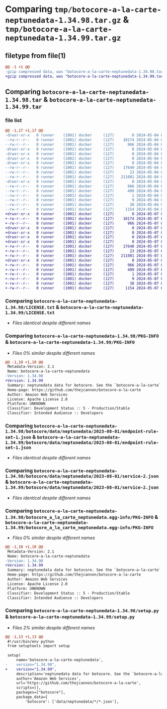 # Comparing `tmp/botocore-a-la-carte-neptunedata-1.34.98.tar.gz` & `tmp/botocore-a-la-carte-neptunedata-1.34.99.tar.gz`

## filetype from file(1)

```diff
@@ -1 +1 @@
-gzip compressed data, was "botocore-a-la-carte-neptunedata-1.34.98.tar", last modified: Sat May  4 01:01:35 2024, max compression
+gzip compressed data, was "botocore-a-la-carte-neptunedata-1.34.99.tar", last modified: Tue May  7 01:02:37 2024, max compression
```

## Comparing `botocore-a-la-carte-neptunedata-1.34.98.tar` & `botocore-a-la-carte-neptunedata-1.34.99.tar`

### file list

```diff
@@ -1,17 +1,17 @@
-drwxr-xr-x   0 runner    (1001) docker     (127)        0 2024-05-04 01:01:35.154214 botocore-a-la-carte-neptunedata-1.34.98/
--rw-r--r--   0 runner    (1001) docker     (127)    10174 2024-05-04 01:01:34.000000 botocore-a-la-carte-neptunedata-1.34.98/LICENSE.txt
--rw-r--r--   0 runner    (1001) docker     (127)      966 2024-05-04 01:01:35.154214 botocore-a-la-carte-neptunedata-1.34.98/PKG-INFO
-drwxr-xr-x   0 runner    (1001) docker     (127)        0 2024-05-04 01:01:35.154214 botocore-a-la-carte-neptunedata-1.34.98/botocore/
-drwxr-xr-x   0 runner    (1001) docker     (127)        0 2024-05-04 01:01:35.154214 botocore-a-la-carte-neptunedata-1.34.98/botocore/data/
-drwxr-xr-x   0 runner    (1001) docker     (127)        0 2024-05-04 01:01:35.154214 botocore-a-la-carte-neptunedata-1.34.98/botocore/data/neptunedata/
-drwxr-xr-x   0 runner    (1001) docker     (127)        0 2024-05-04 01:01:35.154214 botocore-a-la-carte-neptunedata-1.34.98/botocore/data/neptunedata/2023-08-01/
--rw-r--r--   0 runner    (1001) docker     (127)    17640 2024-05-04 01:01:11.000000 botocore-a-la-carte-neptunedata-1.34.98/botocore/data/neptunedata/2023-08-01/endpoint-rule-set-1.json
--rw-r--r--   0 runner    (1001) docker     (127)       23 2024-05-04 01:01:11.000000 botocore-a-la-carte-neptunedata-1.34.98/botocore/data/neptunedata/2023-08-01/paginators-1.json
--rw-r--r--   0 runner    (1001) docker     (127)   211081 2024-05-04 01:01:11.000000 botocore-a-la-carte-neptunedata-1.34.98/botocore/data/neptunedata/2023-08-01/service-2.json
-drwxr-xr-x   0 runner    (1001) docker     (127)        0 2024-05-04 01:01:35.154214 botocore-a-la-carte-neptunedata-1.34.98/botocore_a_la_carte_neptunedata.egg-info/
--rw-r--r--   0 runner    (1001) docker     (127)      966 2024-05-04 01:01:35.000000 botocore-a-la-carte-neptunedata-1.34.98/botocore_a_la_carte_neptunedata.egg-info/PKG-INFO
--rw-r--r--   0 runner    (1001) docker     (127)      409 2024-05-04 01:01:35.000000 botocore-a-la-carte-neptunedata-1.34.98/botocore_a_la_carte_neptunedata.egg-info/SOURCES.txt
--rw-r--r--   0 runner    (1001) docker     (127)        1 2024-05-04 01:01:35.000000 botocore-a-la-carte-neptunedata-1.34.98/botocore_a_la_carte_neptunedata.egg-info/dependency_links.txt
--rw-r--r--   0 runner    (1001) docker     (127)        9 2024-05-04 01:01:35.000000 botocore-a-la-carte-neptunedata-1.34.98/botocore_a_la_carte_neptunedata.egg-info/top_level.txt
--rw-r--r--   0 runner    (1001) docker     (127)       38 2024-05-04 01:01:35.154214 botocore-a-la-carte-neptunedata-1.34.98/setup.cfg
--rw-r--r--   0 runner    (1001) docker     (127)     1154 2024-05-04 01:01:34.000000 botocore-a-la-carte-neptunedata-1.34.98/setup.py
+drwxr-xr-x   0 runner    (1001) docker     (127)        0 2024-05-07 01:02:37.200095 botocore-a-la-carte-neptunedata-1.34.99/
+-rw-r--r--   0 runner    (1001) docker     (127)    10174 2024-05-07 01:02:36.000000 botocore-a-la-carte-neptunedata-1.34.99/LICENSE.txt
+-rw-r--r--   0 runner    (1001) docker     (127)      966 2024-05-07 01:02:37.200095 botocore-a-la-carte-neptunedata-1.34.99/PKG-INFO
+drwxr-xr-x   0 runner    (1001) docker     (127)        0 2024-05-07 01:02:37.196095 botocore-a-la-carte-neptunedata-1.34.99/botocore/
+drwxr-xr-x   0 runner    (1001) docker     (127)        0 2024-05-07 01:02:37.196095 botocore-a-la-carte-neptunedata-1.34.99/botocore/data/
+drwxr-xr-x   0 runner    (1001) docker     (127)        0 2024-05-07 01:02:37.196095 botocore-a-la-carte-neptunedata-1.34.99/botocore/data/neptunedata/
+drwxr-xr-x   0 runner    (1001) docker     (127)        0 2024-05-07 01:02:37.196095 botocore-a-la-carte-neptunedata-1.34.99/botocore/data/neptunedata/2023-08-01/
+-rw-r--r--   0 runner    (1001) docker     (127)    17640 2024-05-07 01:02:11.000000 botocore-a-la-carte-neptunedata-1.34.99/botocore/data/neptunedata/2023-08-01/endpoint-rule-set-1.json
+-rw-r--r--   0 runner    (1001) docker     (127)       23 2024-05-07 01:02:11.000000 botocore-a-la-carte-neptunedata-1.34.99/botocore/data/neptunedata/2023-08-01/paginators-1.json
+-rw-r--r--   0 runner    (1001) docker     (127)   211081 2024-05-07 01:02:11.000000 botocore-a-la-carte-neptunedata-1.34.99/botocore/data/neptunedata/2023-08-01/service-2.json
+drwxr-xr-x   0 runner    (1001) docker     (127)        0 2024-05-07 01:02:37.196095 botocore-a-la-carte-neptunedata-1.34.99/botocore_a_la_carte_neptunedata.egg-info/
+-rw-r--r--   0 runner    (1001) docker     (127)      966 2024-05-07 01:02:37.000000 botocore-a-la-carte-neptunedata-1.34.99/botocore_a_la_carte_neptunedata.egg-info/PKG-INFO
+-rw-r--r--   0 runner    (1001) docker     (127)      409 2024-05-07 01:02:37.000000 botocore-a-la-carte-neptunedata-1.34.99/botocore_a_la_carte_neptunedata.egg-info/SOURCES.txt
+-rw-r--r--   0 runner    (1001) docker     (127)        1 2024-05-07 01:02:37.000000 botocore-a-la-carte-neptunedata-1.34.99/botocore_a_la_carte_neptunedata.egg-info/dependency_links.txt
+-rw-r--r--   0 runner    (1001) docker     (127)        9 2024-05-07 01:02:37.000000 botocore-a-la-carte-neptunedata-1.34.99/botocore_a_la_carte_neptunedata.egg-info/top_level.txt
+-rw-r--r--   0 runner    (1001) docker     (127)       38 2024-05-07 01:02:37.200095 botocore-a-la-carte-neptunedata-1.34.99/setup.cfg
+-rw-r--r--   0 runner    (1001) docker     (127)     1154 2024-05-07 01:02:36.000000 botocore-a-la-carte-neptunedata-1.34.99/setup.py
```

### Comparing `botocore-a-la-carte-neptunedata-1.34.98/LICENSE.txt` & `botocore-a-la-carte-neptunedata-1.34.99/LICENSE.txt`

 * *Files identical despite different names*

### Comparing `botocore-a-la-carte-neptunedata-1.34.98/PKG-INFO` & `botocore-a-la-carte-neptunedata-1.34.99/PKG-INFO`

 * *Files 0% similar despite different names*

```diff
@@ -1,10 +1,10 @@
 Metadata-Version: 2.1
 Name: botocore-a-la-carte-neptunedata
-Version: 1.34.98
+Version: 1.34.99
 Summary: neptunedata data for botocore. See the `botocore-a-la-carte` package for more info.
 Home-page: https://github.com/thejcannon/botocore-a-la-carte
 Author: Amazon Web Services
 License: Apache License 2.0
 Platform: UNKNOWN
 Classifier: Development Status :: 5 - Production/Stable
 Classifier: Intended Audience :: Developers
```

### Comparing `botocore-a-la-carte-neptunedata-1.34.98/botocore/data/neptunedata/2023-08-01/endpoint-rule-set-1.json` & `botocore-a-la-carte-neptunedata-1.34.99/botocore/data/neptunedata/2023-08-01/endpoint-rule-set-1.json`

 * *Files identical despite different names*

### Comparing `botocore-a-la-carte-neptunedata-1.34.98/botocore/data/neptunedata/2023-08-01/service-2.json` & `botocore-a-la-carte-neptunedata-1.34.99/botocore/data/neptunedata/2023-08-01/service-2.json`

 * *Files identical despite different names*

### Comparing `botocore-a-la-carte-neptunedata-1.34.98/botocore_a_la_carte_neptunedata.egg-info/PKG-INFO` & `botocore-a-la-carte-neptunedata-1.34.99/botocore_a_la_carte_neptunedata.egg-info/PKG-INFO`

 * *Files 0% similar despite different names*

```diff
@@ -1,10 +1,10 @@
 Metadata-Version: 2.1
 Name: botocore-a-la-carte-neptunedata
-Version: 1.34.98
+Version: 1.34.99
 Summary: neptunedata data for botocore. See the `botocore-a-la-carte` package for more info.
 Home-page: https://github.com/thejcannon/botocore-a-la-carte
 Author: Amazon Web Services
 License: Apache License 2.0
 Platform: UNKNOWN
 Classifier: Development Status :: 5 - Production/Stable
 Classifier: Intended Audience :: Developers
```

### Comparing `botocore-a-la-carte-neptunedata-1.34.98/setup.py` & `botocore-a-la-carte-neptunedata-1.34.99/setup.py`

 * *Files 2% similar despite different names*

```diff
@@ -1,13 +1,13 @@
 #!/usr/bin/env python
 from setuptools import setup
 
 setup(
     name='botocore-a-la-carte-neptunedata',
-    version="1.34.98",
+    version="1.34.99",
     description='neptunedata data for botocore. See the `botocore-a-la-carte` package for more info.',
     author='Amazon Web Services',
     url='https://github.com/thejcannon/botocore-a-la-carte',
     scripts=[],
     packages=["botocore"],
     package_data={
         'botocore': ['data/neptunedata/*/*.json'],
```

